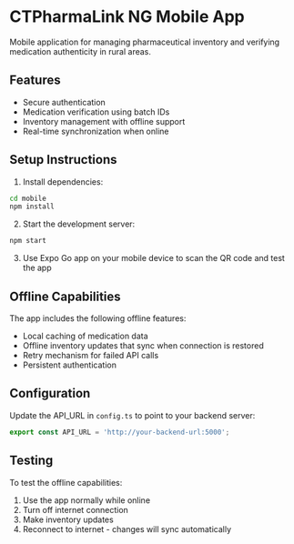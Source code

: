 # CTPharmaLink NG Mobile App

Mobile application for managing pharmaceutical inventory and verifying medication authenticity in rural areas.

## Features

- Secure authentication
- Medication verification using batch IDs
- Inventory management with offline support
- Real-time synchronization when online

## Setup Instructions

1. Install dependencies:
```bash
cd mobile
npm install
```

2. Start the development server:
```bash
npm start
```

3. Use Expo Go app on your mobile device to scan the QR code and test the app

## Offline Capabilities

The app includes the following offline features:
- Local caching of medication data
- Offline inventory updates that sync when connection is restored
- Retry mechanism for failed API calls
- Persistent authentication

## Configuration

Update the API_URL in `config.ts` to point to your backend server:

```typescript
export const API_URL = 'http://your-backend-url:5000';
```

## Testing

To test the offline capabilities:
1. Use the app normally while online
2. Turn off internet connection
3. Make inventory updates
4. Reconnect to internet - changes will sync automatically
